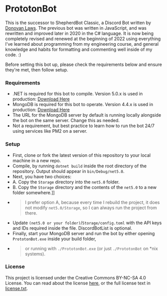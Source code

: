 PrototonBot
===

This is the successor to ShepherdBot Classic, a Discord Bot written by [Donovan Laws](https://github.com/donovanlaws).
The previous bot was written in JavaScript, and was rewritten and improved later in 2020 in the C# language.
It is now being completely revised and renewed at the beginning of 2022 using everything I've learned about programming from my engineering course,
and general knowledge and habits for formatting and commenting well inside of my code. :)


Before setting this bot up, please check the requirements below and ensure they're met, then follow setup.

### Requirements
- .NET is required for this bot to compile. Version 5.0.x is used in production: [Download Here](https://dotnet.microsoft.com/download/dotnet/5.0)
- MongoDB is required for this bot to operate. Version 4.4.x is used in production: [Download Here](https://www.mongodb.com/try/download/community)
- The URL for the MongoDB server by default is running locally alongside the bot on the same server. Change this as needed.
- Not a requirement, but best practice to learn how to run the bot 24/7 using services like PM2 on a server.

### Setup
- First, clone or fork the latest version of this repository to your local machine in a new repo.
- Compile, by running `dotnet build` inside the root directory of the repository. Output should appear in `bin/Debug/net5.0`.
- Next, you have two choices:
-  A. Copy the `Storage` directory into the `net5.0` folder.
-  B. Copy the `Storage` directory and the contents of the `net5.0` to a new folder somewhere.]]
- >I prefer option A, because every time I rebuild the project, it does not modify `net5.0/Storage`, so I can always run the project from there.
- Update `(net5.0 or your folder)`/`Storage/config.toml` with the API keys and IDs required inside the file. DiscordBotList is optional.
- Finally, start your MongoDB server and run the bot by either opening `PrototonBot.exe` inside your build folder, 
- >or running with `./PrototonBot.exe` (or just `./PrototonBot` on *nix systems).

### License
This project is licensed under the Creative Commons BY-NC-SA 4.0 License.
You can read about the license [here](https://creativecommons.org/licenses/by-nc-sa/4.0), or the full license text in [license.txt](https://github.com/donovanlaws/PrototonBot/blob/main/license.txt).